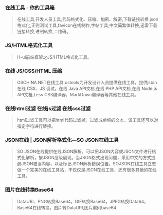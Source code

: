 ### 在线工具 - 你的工具箱[](https://tool.lu/)
>  在线工具,开发人员工具,代码格式化、压缩、加密、解密,下载链接转换,json格式化,正则测试工具,favicon在线制作,字帖工具,中文简繁体转换,迅雷下载链接转换,进制转换,二维码。

### JS/HTML格式化工具[](http://www.h-ui.net/tools/jsformat.shtml)
>  H-ui前端框架之JS/HTML格式化工具。

### 在线 JS/CSS/HTML 压缩[](https://tool.oschina.net/jscompress)
>  OSCHINA.NET在线工具,ostools为开发设计人员提供在线工具，提供jsbin在线 CSS、JS 调试，在线 Java API文档,在线 PHP API文档,在线 Node.js API文档,Less CSS编译器，MarkDown编译器等其他在线工具。

### 在线html过滤 在线js过滤 在线css过滤[](http://tool.chinaz.com/htmlfilter)
>  html过滤工具可以把html代码过滤掉，过滤成单纯的文本，该工具还可以对指定字符进行替换。

### JSON在线 | JSON解析格式化—SO JSON在线工具[](https://www.sojson.com/)
>  SO JSON在线提供在线JSON解析，可以把JSON内容或JSON文件进行格式化解析，按JSON层级展现。当JSON格式出现问题，采用中文的方式提醒JSON错误内容，以及标记JSON解析错误位置。SOJSON在线工具立志做一个完美的在线工具站，不仅仅是JSON在线工具，还有很多其他的在线工具。

### 图片在线转换Base64[](https://www.css-js.com/tools/base64.html)
>  DataURI、PNG转换Base64，GIF转换Base64，JPEG转换Data64，Base64在线转换，图片转DataURI,图片编码base64